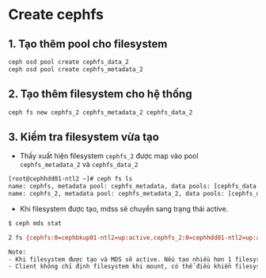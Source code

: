 # Create cephfs
## 1. Tạo thêm pool cho filesystem
```sh
ceph osd pool create cephfs_data_2
ceph osd pool create cephfs_metadata_2
```
## 2. Tạo thêm filesystem cho hệ thống
```sh
ceph fs new cephfs_2 cephfs_metadata_2 cephfs_data_2
```
## 3. Kiểm tra filesystem vừa tạo
- Thấy xuất hiện filesystem `cephfs_2` được map vào pool `cephfs_metadata_2` và `cephfs_data_2`
```sh
[root@cephhdd01-ntl2 ~]# ceph fs ls
name: cephfs, metadata pool: cephfs_metadata, data pools: [cephfs_data ]
name: cephfs_2, metadata pool: cephfs_metadata_2, data pools: [cephfs_data_2 ]
```
- Khi filesystem được tạo, mdss sẽ chuyển sang trạng thái active.
```sh
$ ceph mds stat

2 fs {cephfs:0=cephbkup01-ntl2=up:active,cephfs_2:0=cephhdd01-ntl2=up:active,cephfs_3:0=cephssd01-ntl2=up:stanby}
```
```sh
Note:
- Khi filesystem được tạo và MDS sẽ active. Nếu tạo nhiều hơn 1 filesystem, sẽ phải chọn filesystem để thực hiện mount.
- Client không chỉ định filesystem khi mount, có thể điều khiển filesystem được sử dụng bằng lệnh `ceph fs set-default`.
```
